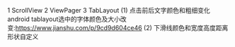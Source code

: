 1 ScrollView
2 ViewPager
3 TabLayout
(1) 点击前后文字颜色和粗细变化
android tablayout选中的字体颜色及大小改变:https://www.jianshu.com/p/9cd9d604ce46
(2) 下滑线颜色和宽度高度距离形状自定义